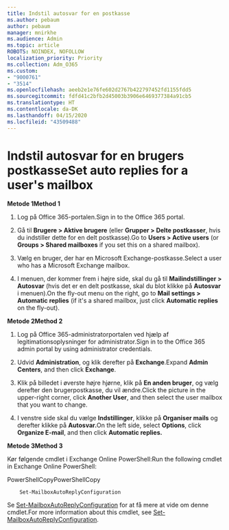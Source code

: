 ```yaml
---
title: Indstil autosvar for en postkasse
ms.author: pebaum
author: pebaum
manager: mnirkhe
ms.audience: Admin
ms.topic: article
ROBOTS: NOINDEX, NOFOLLOW
localization_priority: Priority
ms.collection: Adm_O365
ms.custom:
- "9000761"
- "3514"
ms.openlocfilehash: aeeb2e1e76fe602d2767b422797452fd1155fdd5
ms.sourcegitcommit: fdfd41c2bfb2d45003b3906e6469377384a91cb5
ms.translationtype: HT
ms.contentlocale: da-DK
ms.lasthandoff: 04/15/2020
ms.locfileid: "43509488"
---
```

# <a name="set-auto-replies-for-a-users-mailbox"></a><span data-ttu-id="7c365-102">Indstil autosvar for en brugers postkasse</span><span class="sxs-lookup"><span data-stu-id="7c365-102">Set auto replies for a user's mailbox</span></span>

<span data-ttu-id="7c365-103">**Metode 1**</span><span class="sxs-lookup"><span data-stu-id="7c365-103">**Method 1**</span></span>

1. <span data-ttu-id="7c365-104">Log på Office 365-portalen.</span><span class="sxs-lookup"><span data-stu-id="7c365-104">Sign in to the Office 365 portal.</span></span>

2. <span data-ttu-id="7c365-105">Gå til **Brugere > Aktive brugere** (eller **Grupper > Delte postkasser**, hvis du indstiller dette for en delt postkasse).</span><span class="sxs-lookup"><span data-stu-id="7c365-105">Go to **Users > Active users** (or **Groups > Shared mailboxes** if you set this on a shared mailbox).</span></span>

3. <span data-ttu-id="7c365-106">Vælg en bruger, der har en Microsoft Exchange-postkasse.</span><span class="sxs-lookup"><span data-stu-id="7c365-106">Select a user who has a Microsoft Exchange mailbox.</span></span>

4. <span data-ttu-id="7c365-107">I menuen, der kommer frem i højre side, skal du gå til **Mailindstillinger > Autosvar** (hvis det er en delt postkasse, skal du blot klikke på **Autosvar** i menuen).</span><span class="sxs-lookup"><span data-stu-id="7c365-107">On the fly-out menu on the right, go to **Mail settings > Automatic replies** (if it's a shared mailbox, just click **Automatic replies** on the fly-out).</span></span>

<span data-ttu-id="7c365-108">**Metode 2**</span><span class="sxs-lookup"><span data-stu-id="7c365-108">**Method 2**</span></span>

1. <span data-ttu-id="7c365-109">Log på Office 365-administratorportalen ved hjælp af legitimationsoplysninger for administrator.</span><span class="sxs-lookup"><span data-stu-id="7c365-109">Sign in to the Office 365 admin portal by using administrator credentials.</span></span>

2. <span data-ttu-id="7c365-110">Udvid **Administration**, og klik derefter på **Exchange**.</span><span class="sxs-lookup"><span data-stu-id="7c365-110">Expand **Admin Centers**, and then click **Exchange**.</span></span>

3. <span data-ttu-id="7c365-111">Klik på billedet i øverste højre hjørne, klik på **En anden bruger**, og vælg derefter den brugerpostkasse, du vil ændre.</span><span class="sxs-lookup"><span data-stu-id="7c365-111">Click the picture in the upper-right corner, click **Another User**, and then select the user mailbox that you want to change.</span></span>

4. <span data-ttu-id="7c365-112">I venstre side skal du vælge **Indstillinger**, klikke på **Organiser mails** og derefter klikke på **Autosvar.**</span><span class="sxs-lookup"><span data-stu-id="7c365-112">On the left side, select **Options**, click **Organize E-mail**, and then click **Automatic replies.**</span></span>

<span data-ttu-id="7c365-113">**Metode 3**</span><span class="sxs-lookup"><span data-stu-id="7c365-113">**Method 3**</span></span>

<span data-ttu-id="7c365-114">Kør følgende cmdlet i Exchange Online PowerShell:</span><span class="sxs-lookup"><span data-stu-id="7c365-114">Run the following cmdlet in Exchange Online PowerShell:</span></span>

<span data-ttu-id="7c365-115">PowerShellCopy</span><span class="sxs-lookup"><span data-stu-id="7c365-115">PowerShellCopy</span></span>

```
    Set-MailboxAutoReplyConfiguration
```

<span data-ttu-id="7c365-116">Se [Set-MailboxAutoReplyConfiguration](https://docs.microsoft.com/powershell/module/exchange/mailboxes/set-mailboxautoreplyconfiguration) for at få mere at vide om denne cmdlet.</span><span class="sxs-lookup"><span data-stu-id="7c365-116">For more information about this cmdlet, see [Set-MailboxAutoReplyConfiguration](https://docs.microsoft.com/powershell/module/exchange/mailboxes/set-mailboxautoreplyconfiguration).</span></span>
